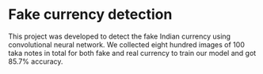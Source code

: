 # Fake currency detection
This project was developed to detect the fake Indian currency using convolutional neural network. We collected eight hundred images of 100 taka notes in total for both fake and real currency to train our model and got 85.7% accuracy.
